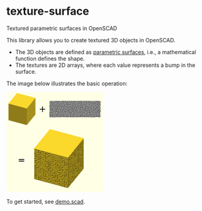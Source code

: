 # texture-surface
Textured parametric surfaces in OpenSCAD

This library allows you to create textured 3D objects in OpenSCAD.

* The 3D objects are defined as [parametric surfaces](https://en.wikipedia.org/wiki/Parametric_surface), i.e., a mathematical function defines the shape.
* The textures are 2D arrays, where each value represents a bump in the surface.

The image below illustrates the basic operation:

<img src="images/overview.png" width="50%">

To get started, see [demo.scad](demo.scad).
